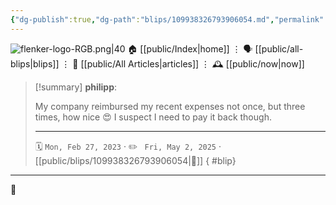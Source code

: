 ```yaml
---
{"dg-publish":true,"dg-path":"blips/109938326793906054.md","permalink":"/blips/109938326793906054/","title":"philipp on mastodon @ 2023-02-27"}
---
```



<div class="transclusion internal-embed is-loaded"><div class="markdown-embed">




![flenker-logo-RGB.png|40](/img/user/attachments/flenker-logo-RGB.png)
🏠 [[public/Index\|home]]  ⋮ 🗣️ [[public/all-blips\|blips]] ⋮  📝 [[public/All Articles\|articles]]  ⋮ 🕰️ [[public/now\|now]]


</div></div>


> [!summary] **philipp**:
>
> My company reimbursed my recent expenses not once, but three times, how nice 😍
> I suspect I need to pay it back though.
> - - -
>
> 🗓️ <code>Mon, Feb 27, 2023</code>  · ✏️ <code> Fri, May 2, 2025</code>  · [[public/blips/109938326793906054\|🔗]]
{ #blip}


- - -

 👾

